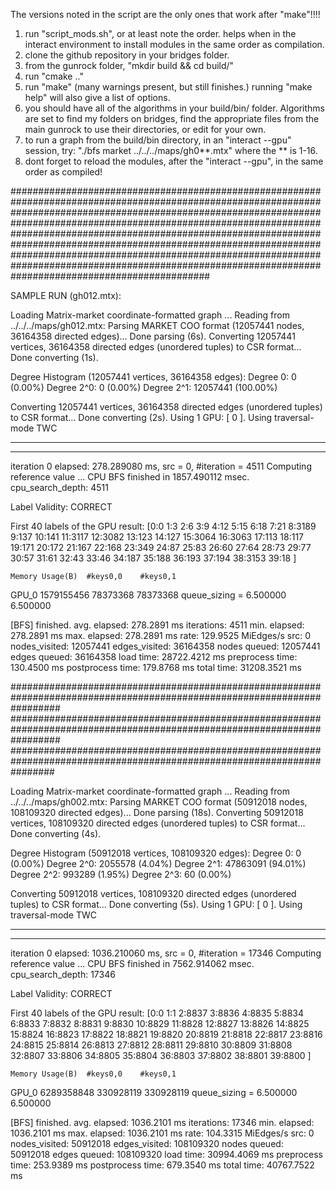 The versions noted in the script are the only ones that work after "make"!!!!

1) run "script_mods.sh", or at least note the order. helps when in the interact environment to install modules in the same order as compilation.
2) clone the github repository in your bridges folder.
3) from the gunrock folder, "mkdir build && cd build/"
4) run "cmake .."
5) run "make" (many warnings present, but still finishes.) running "make help" will also give a list of options.
6) you should have all of the algorithms in your build/bin/ folder. Algorithms are set to find my folders on bridges,
find the appropriate files from the main gunrock to use their directories, or edit for your own.
7) to run a graph from the build/bin directory, in an "interact --gpu" session, try: 	"./bfs market ../../../maps/gh0**.mtx" where the ** is 1-16.
8) dont forget to reload the modules, after the "interact --gpu", in the same order as compiled!

####################################################################################################################################################################################################################################################################################################################################################################################################################################################################################################

SAMPLE RUN (gh012.mtx):

Loading Matrix-market coordinate-formatted graph ...
Reading from ../../../maps/gh012.mtx:
  Parsing MARKET COO format (12057441 nodes, 36164358 directed edges)... Done parsing (6s).
  Converting 12057441 vertices, 36164358 directed edges (unordered tuples) to CSR format...
Done converting (1s).

Degree Histogram (12057441 vertices, 36164358 edges):
    Degree   0: 0 (0.00%)
    Degree 2^0: 0 (0.00%)
    Degree 2^1: 12057441 (100.00%)

  Converting 12057441 vertices, 36164358 directed edges (unordered tuples) to CSR format...
Done converting (2s).
Using 1 GPU: [ 0 ].
Using traversal-mode TWC
__________________________
--------------------------
iteration 0 elapsed: 278.289080 ms, src = 0, #iteration = 4511
Computing reference value ...
CPU BFS finished in 1857.490112 msec. cpu_search_depth: 4511

Label Validity: 
CORRECT

First 40 labels of the GPU result:
[0:0 1:3 2:6 3:9 4:12 5:15 6:18 7:21 8:3189 9:137 10:141 11:3117 12:3082 13:123 14:127 15:3064 16:3063 17:113 18:117 19:171 20:172 21:167 22:168 23:349 24:87 25:83 26:60 27:64 28:73 29:77 30:57 31:61 32:43 33:46 34:187 35:188 36:193 37:194 38:3153 39:18 ]

	Memory Usage(B)	 #keys0,0	 #keys0,1
GPU_0	 1579155456	 78373368	 78373368
	 queue_sizing =	 6.500000 	 6.500000

 [BFS] finished.
 avg. elapsed: 278.2891 ms
 iterations: 4511
 min. elapsed: 278.2891 ms
 max. elapsed: 278.2891 ms
 rate: 129.9525 MiEdges/s
 src: 0
 nodes_visited: 12057441
 edges_visited: 36164358
 nodes queued: 12057441
 edges queued: 36164358
 load time: 28722.4212 ms
 preprocess time: 130.4500 ms
 postprocess time: 179.8768 ms
 total time: 31208.3521 ms



#########################################################################################################################
#########################################################################################################################
########################################################################################################################

Loading Matrix-market coordinate-formatted graph ...
Reading from ../../../maps/gh002.mtx:
  Parsing MARKET COO format (50912018 nodes, 108109320 directed edges)... Done parsing (18s).
  Converting 50912018 vertices, 108109320 directed edges (unordered tuples) to CSR format...
Done converting (4s).

Degree Histogram (50912018 vertices, 108109320 edges):
    Degree   0: 0 (0.00%)
    Degree 2^0: 2055578 (4.04%)
    Degree 2^1: 47863091 (94.01%)
    Degree 2^2: 993289 (1.95%)
    Degree 2^3: 60 (0.00%)

  Converting 50912018 vertices, 108109320 directed edges (unordered tuples) to CSR format...
Done converting (5s).
Using 1 GPU: [ 0 ].
Using traversal-mode TWC
__________________________
--------------------------
iteration 0 elapsed: 1036.210060 ms, src = 0, #iteration = 17346
Computing reference value ...
CPU BFS finished in 7562.914062 msec. cpu_search_depth: 17346

Label Validity: 
CORRECT

First 40 labels of the GPU result:
[0:0 1:1 2:8837 3:8836 4:8835 5:8834 6:8833 7:8832 8:8831 9:8830 10:8829 11:8828 12:8827 13:8826 14:8825 15:8824 16:8823 17:8822 18:8821 19:8820 20:8819 21:8818 22:8817 23:8816 24:8815 25:8814 26:8813 27:8812 28:8811 29:8810 30:8809 31:8808 32:8807 33:8806 34:8805 35:8804 36:8803 37:8802 38:8801 39:8800 ]

	Memory Usage(B)	 #keys0,0	 #keys0,1
GPU_0	 6289358848	 330928119	 330928119
	 queue_sizing =	 6.500000 	 6.500000

 [BFS] finished.
 avg. elapsed: 1036.2101 ms
 iterations: 17346
 min. elapsed: 1036.2101 ms
 max. elapsed: 1036.2101 ms
 rate: 104.3315 MiEdges/s
 src: 0
 nodes_visited: 50912018
 edges_visited: 108109320
 nodes queued: 50912018
 edges queued: 108109320
 load time: 30994.4069 ms
 preprocess time: 253.9389 ms
 postprocess time: 679.3540 ms
 total time: 40767.7522 ms


